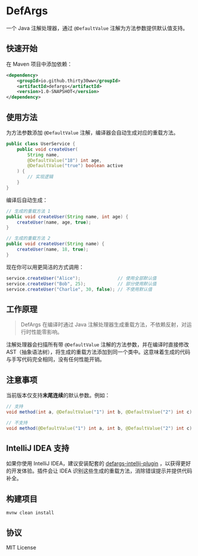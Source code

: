 # DefArgs

一个 Java 注解处理器，通过 `@DefaultValue` 注解为方法参数提供默认值支持。

## 快速开始

在 Maven 项目中添加依赖：

```xml
<dependency>
    <groupId>io.github.thirty30ww</groupId>
    <artifactId>defargs</artifactId>
    <version>1.0-SNAPSHOT</version>
</dependency>
```

## 使用方法

为方法参数添加 `@DefaultValue` 注解，编译器会自动生成对应的重载方法。

```java
public class UserService {
    public void createUser(
        String name,
        @DefaultValue("18") int age,
        @DefaultValue("true") boolean active
    ) {
        // 实现逻辑
    }
}
```

编译后自动生成：

```java
// 生成的重载方法 1
public void createUser(String name, int age) {
    createUser(name, age, true);
}

// 生成的重载方法 2  
public void createUser(String name) {
    createUser(name, 18, true);
}
```

现在你可以用更简洁的方式调用：

```java
service.createUser("Alice");              // 使用全部默认值
service.createUser("Bob", 25);            // 部分使用默认值
service.createUser("Charlie", 30, false); // 不使用默认值
```

## 工作原理

> DefArgs 在编译时通过 Java 注解处理器生成重载方法，不依赖反射，对运行时性能零影响。

注解处理器会扫描所有带 `@DefaultValue` 注解的方法参数，并在编译时直接修改 AST（抽象语法树），将生成的重载方法添加到同一个类中。这意味着生成的代码与手写代码完全相同，没有任何性能开销。

## 注意事项

当前版本仅支持**末尾连续**的默认参数。例如：

```java
// 支持
void method(int a, @DefaultValue("1") int b, @DefaultValue("2") int c)

// 不支持
void method(@DefaultValue("1") int a, int b, @DefaultValue("2") int c)
```

## IntelliJ IDEA 支持

如果你使用 IntelliJ IDEA，建议安装配套的 [defargs-intellij-plugin](https://github.com/thirty30ww/defargs-intellij-plugin) ，以获得更好的开发体验。插件会让 IDEA 识别这些生成的重载方法，消除错误提示并提供代码补全。

## 构建项目

```bash
mvnw clean install
```

## 协议

MIT License

